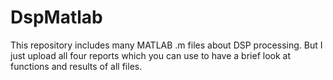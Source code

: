 # DspMatlab
 This repository includes many MATLAB .m files about DSP processing. But I just upload all four reports which you can use to have a brief look at functions and results of all files.
